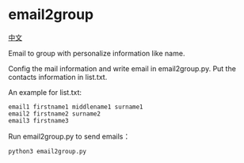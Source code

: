 # email2group

[中文](./README-cn.md)

Email to group with personalize information like name.

Config the mail information and write email in email2group.py.
Put the contacts information in list.txt.

An example for list.txt:

```
email1 firstname1 middlename1 surname1
email2 firstname2 surname2
email3 firstname3
```

Run email2group.py to send emails：

```shell
python3 email2group.py
```

